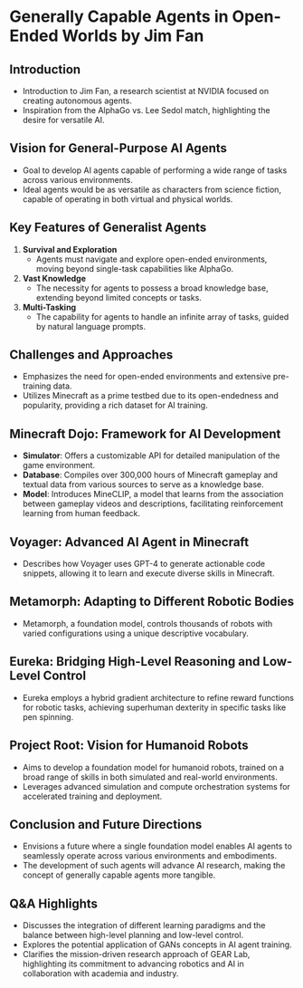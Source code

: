 # Generally Capable Agents in Open-Ended Worlds by Jim Fan

## Introduction
- Introduction to Jim Fan, a research scientist at NVIDIA focused on creating autonomous agents.
- Inspiration from the AlphaGo vs. Lee Sedol match, highlighting the desire for versatile AI.

## Vision for General-Purpose AI Agents
- Goal to develop AI agents capable of performing a wide range of tasks across various environments.
- Ideal agents would be as versatile as characters from science fiction, capable of operating in both virtual and physical worlds.

## Key Features of Generalist Agents
1. **Survival and Exploration**
   - Agents must navigate and explore open-ended environments, moving beyond single-task capabilities like AlphaGo.
2. **Vast Knowledge**
   - The necessity for agents to possess a broad knowledge base, extending beyond limited concepts or tasks.
3. **Multi-Tasking**
   - The capability for agents to handle an infinite array of tasks, guided by natural language prompts.

## Challenges and Approaches
- Emphasizes the need for open-ended environments and extensive pre-training data.
- Utilizes Minecraft as a prime testbed due to its open-endedness and popularity, providing a rich dataset for AI training.

## Minecraft Dojo: Framework for AI Development
- **Simulator**: Offers a customizable API for detailed manipulation of the game environment.
- **Database**: Compiles over 300,000 hours of Minecraft gameplay and textual data from various sources to serve as a knowledge base.
- **Model**: Introduces MineCLIP, a model that learns from the association between gameplay videos and descriptions, facilitating reinforcement learning from human feedback.

## Voyager: Advanced AI Agent in Minecraft
- Describes how Voyager uses GPT-4 to generate actionable code snippets, allowing it to learn and execute diverse skills in Minecraft.

## Metamorph: Adapting to Different Robotic Bodies
- Metamorph, a foundation model, controls thousands of robots with varied configurations using a unique descriptive vocabulary.

## Eureka: Bridging High-Level Reasoning and Low-Level Control
- Eureka employs a hybrid gradient architecture to refine reward functions for robotic tasks, achieving superhuman dexterity in specific tasks like pen spinning.

## Project Root: Vision for Humanoid Robots
- Aims to develop a foundation model for humanoid robots, trained on a broad range of skills in both simulated and real-world environments.
- Leverages advanced simulation and compute orchestration systems for accelerated training and deployment.

## Conclusion and Future Directions
- Envisions a future where a single foundation model enables AI agents to seamlessly operate across various environments and embodiments.
- The development of such agents will advance AI research, making the concept of generally capable agents more tangible.

## Q&A Highlights
- Discusses the integration of different learning paradigms and the balance between high-level planning and low-level control.
- Explores the potential application of GANs concepts in AI agent training.
- Clarifies the mission-driven research approach of GEAR Lab, highlighting its commitment to advancing robotics and AI in collaboration with academia and industry.

